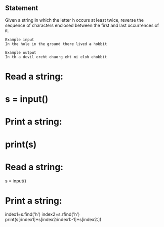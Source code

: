 ## Statement
Given a string in which the letter h occurs at least twice, reverse the sequence of characters enclosed between the first and last occurrences of it.
```
Example input
In the hole in the ground there lived a hobbit

Example output
In th a devil ereht dnuorg eht ni eloh ehobbit
```
# Read a string:
# s = input()
# Print a string:
# print(s)
# Read a string:
s = input()
# Print a string:
index1=s.find('h')
index2=s.rfind('h')
print(s[:index1]+s[index2:index1:-1]+s[index2:])
